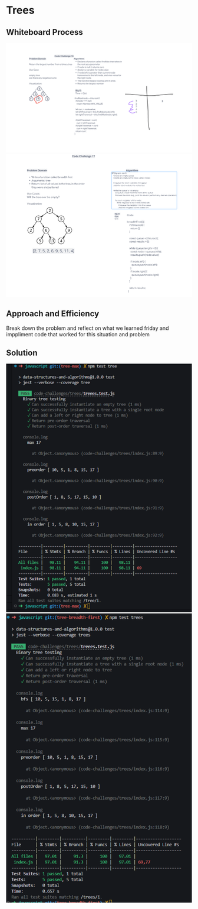# Trees

## Whiteboard Process

![Challenge 16](../assets/whiteboard-16.png)
![Challenge 17](../assets/whiteboard-17.png)

## Approach and Efficiency

Break down the problem and reflect on what we learned friday and imppliment code that worked for this situation and problem

## Solution

![Challenge 16](../assets/challenge-16-test.png)
![Challenge 17](../assets/tests-17.png)
